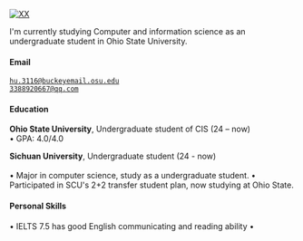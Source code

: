 [![XX](https://img.shields.io/badge/XX-github-blue?logo=github)](https://github.com/XX)

I'm currently studying Computer and information science as an undergraduate student in Ohio State University.

#### Email  
<code>hu.3116@buckeyemail.osu.edu</code>  
<code>3388920667@qq.com</code>

#### Education  
**Ohio State University**, Undergraduate student of CIS (24 – now)  
• GPA: 4.0/4.0  

**Sichuan University**, Undergraduate student (24 - now) <br>  
• Major in computer science, study as a undergraduate student.
• Participated in SCU's 2+2 transfer student plan, now studying at Ohio State.  



#### Personal Skills 
• IELTS 7.5 has good English communicating and reading ability
• 